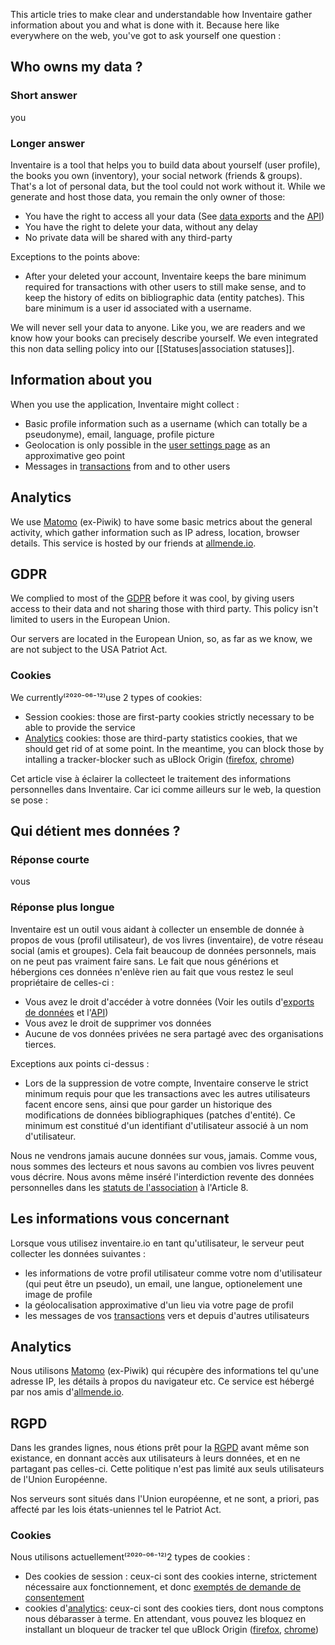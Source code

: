 <!-- LANG:EN, title="Privacy"-->

This article tries to make clear and understandable how Inventaire gather information about you and what is done with it. Because here like everywhere on the web, you've got to ask yourself one question :

## Who owns my data ?

### Short answer
you

### Longer answer
Inventaire is a tool that helps you to build data about yourself (user profile), the books you own (inventory), your social network (friends & groups). That's a lot of personal data, but the tool could not work without it. While we generate and host those data, you remain the only owner of those:
* You have the right to access all your data (See [data exports](https://inventaire.io/settings/data) and the [API](https://api.inventaire.io))
* You have the right to delete your data, without any delay
* No private data will be shared with any third-party

Exceptions to the points above:
* After your deleted your account, Inventaire keeps the bare minimum required for transactions with other users to still make sense, and to keep the history of edits on bibliographic data (entity patches). This bare minimum is a user id associated with a username.

We will never sell your data to anyone. Like you, we are readers and we know how your books can precisely describe yourself. We even integrated this non data selling policy into our [[Statuses|association statuses]].

## Information about you
When you use the application, Inventaire might collect :

- Basic profile information such as a username (which can totally be a pseudonyme), email, language, profile picture
- Geolocation is only possible in the [user settings page](https://inventaire.io/settings/profile) as an approximative geo point
- Messages in [transactions](https://inventaire.io/transactions) from and to other users

## Analytics
We use [Matomo](https://matomo.org) (ex-Piwik) to have some basic metrics about the general activity, which gather information such as IP adress, location, browser details. This service is hosted by our friends at [allmende.io](https://allmende.io).

## GDPR
We complied to most of the [GDPR](https://en.wikipedia.org/wiki/General_Data_Protection_Regulation) before it was cool, by giving users access to their data and not sharing those with third party. This policy isn't limited to users in the European Union.

Our servers are located in the European Union, so, as far as we know, we are not subject to the USA Patriot Act.

### Cookies
We currently⁽²⁰²⁰⁻⁰⁶⁻¹²⁾use 2 types of cookies:
* Session cookies: those are first-party cookies strictly necessary to be able to provide the service
* [Analytics](#analytics) cookies: those are third-party statistics cookies, that we should get rid of at some point. In the meantime, you can block those by intalling a tracker-blocker such as uBlock Origin ([firefox](https://addons.mozilla.org/firefox/addon/ublock-origin/), [chrome](https://chrome.google.com/webstore/detail/ublock-origin/cjpalhdlnbpafiamejdnhcphjbkeiagm?hl=fr))

<!-- LANG:FR, title="Vie privée"-->

Cet article vise à éclairer la collecteet le traitement des informations personnelles dans Inventaire. Car ici comme ailleurs sur le web, la question se pose :

## Qui détient mes données ?
### Réponse courte
vous

### Réponse plus longue

Inventaire est un outil vous aidant à collecter un ensemble de donnée à propos de vous (profil utilisateur), de vos livres (inventaire), de votre réseau social (amis et groupes). Cela fait beaucoup de données personnels, mais on ne peut pas vraiment faire sans. Le fait que nous générions et hébergions ces données n'enlève rien au fait que vous restez le seul propriétaire de celles-ci :
* Vous avez le droit d'accéder à votre données (Voir les outils d'[exports de données](https://inventaire.io/settings/data) et l'[API](https://api.inventaire.io))
* Vous avez le droit de supprimer vos données
* Aucune de vos données privées ne sera partagé avec des organisations tierces.

Exceptions aux points ci-dessus :
* Lors de la suppression de votre compte, Inventaire conserve le strict minimum requis pour que les transactions avec les autres utilisateurs facent encore sens, ainsi que pour garder un historique des modifications de données bibliographiques (patches d'entité). Ce minimum est constitué d'un identifiant d'utilisateur associé à un nom d'utilisateur.

Nous ne vendrons jamais aucune données sur vous, jamais. Comme vous, nous sommes des lecteurs et nous savons au combien vos livres peuvent vous décrire. Nous avons même inséré l'interdiction revente des données personnelles dans les [statuts de l'association](Association) à l'Article 8.

## Les informations vous concernant
Lorsque vous utilisez inventaire.io en tant qu'utilisateur, le serveur peut collecter les données suivantes :

- les informations de votre profil utilisateur comme votre nom d'utilisateur (qui peut être un pseudo), un email, une langue, optionelement une image de profile
- la géolocalisation approximative d'un lieu via votre page de profil
- les messages de vos [transactions](https://inventaire.io/transactions) vers et depuis d'autres utilisateurs

## Analytics
Nous utilisons [Matomo](https://matomo.org) (ex-Piwik) qui récupère des informations tel qu'une adresse IP, les détails à propos du navigateur etc. Ce service est hébergé par nos amis d'[allmende.io](https://allmende.io).

## RGPD
Dans les grandes lignes, nous étions prêt pour la [RGPD](https://fr.wikipedia.org/wiki/R%C3%A8glement_g%C3%A9n%C3%A9ral_sur_la_protection_des_donn%C3%A9es) avant même son existance, en donnant accès aux utilisateurs à leurs données, et en ne partagant pas celles-ci. Cette politique n'est pas limité aux seuls utilisateurs de l'Union Européenne.

Nos serveurs sont situés dans l'Union européenne, et ne sont, a priori, pas affecté par les lois états-uniennes tel le Patriot Act.

### Cookies
Nous utilisons actuellement⁽²⁰²⁰⁻⁰⁶⁻¹²⁾2 types de cookies :
* Des cookies de session : ceux-ci sont des cookies interne, strictement nécessaire aux fonctionnement, et donc [exemptés de demande de consentement](https://www.cnil.fr/fr/cookies-comment-mettre-mon-site-web-en-conformite)
* cookies d'[analytics](#analytics): ceux-ci sont des cookies tiers, dont nous comptons nous débarasser à terme. En attendant, vous pouvez les bloquez en installant un bloqueur de tracker tel que uBlock Origin ([firefox](https://addons.mozilla.org/firefox/addon/ublock-origin/), [chrome](https://chrome.google.com/webstore/detail/ublock-origin/cjpalhdlnbpafiamejdnhcphjbkeiagm?hl=fr))